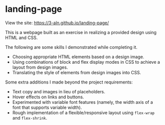 # landing-page

View the site: https://3-aln.github.io/landing-page/

This is a webpage built as an exercise in realizing a provided design using HTML and CSS.

The following are some skills I demonstrated while completing it.

* Choosing appropriate HTML elements based on a design image.
* Using combinations of block and flex display modes in CSS to achieve a layout from design images.
* Translating the style of elements from design images into CSS.

Some extra additions I made beyond the project requirements:
* Text copy and images in lieu of placeholders.
* Hover effects on links and buttons.
* Experimented with variable font features (namely, the width axis of a font that supports variable width).
* Rough implementation of a flexible/responsive layout using `flex-wrap` and `flex-shrink`.
